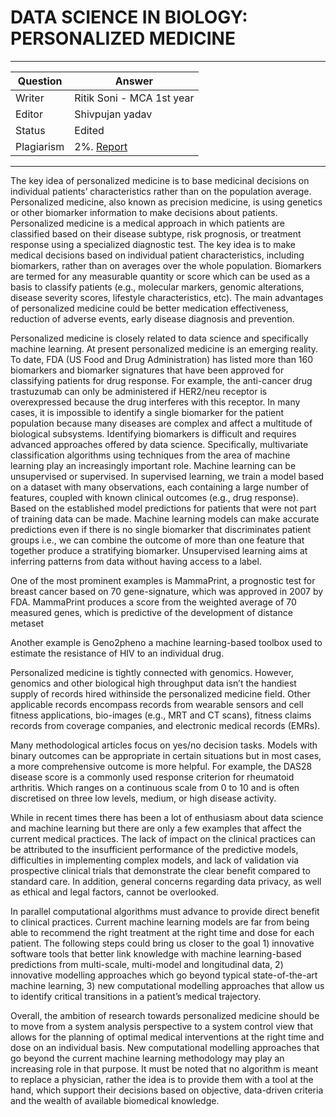 # DATA SCIENCE IN BIOLOGY: PERSONALIZED MEDICINE

---

| Question   | Answer |
| ---------- | ------ |
| Writer     |Ritik Soni - MCA 1st year|
| Editor     | Shivpujan yadav|
| Status     | Edited |
| Plagiarism | 2%. [Report](https://github.com/shivpujan12/Srijan-2022/blob/main/articles/plagReports/)|

---
The key idea of personalized medicine is to base medicinal decisions on individual patients’ characteristics rather than on the population average. Personalized medicine, also known as precision medicine, is using genetics or other biomarker information to make decisions about patients. Personalized medicine is a medical approach in which patients are classified based on their disease subtype, risk prognosis, or treatment response using a specialized diagnostic test. The key idea is to make medical decisions based on individual patient characteristics, including biomarkers, rather than on averages over the whole population. Biomarkers are termed for any measurable quantity or score which can be used as a basis to classify patients (e.g., molecular markers, genomic alterations, disease severity scores, lifestyle characteristics, etc). The main advantages of personalized medicine could be better medication effectiveness, reduction of adverse events, early disease diagnosis and prevention.

Personalized medicine is closely related to data science and specifically machine learning. At present personalized medicine is an emerging reality. To date, FDA (US Food and Drug Administration) has listed more than 160 biomarkers and biomarker signatures that have been approved for classifying patients for drug response. For example, the anti-cancer drug trastuzumab can only be administered if HER2/neu receptor is overexpressed because the drug interferes with this receptor. In many cases, it is impossible to identify a single biomarker for the patient population because many diseases are complex and affect a multitude of biological subsystems. Identifying biomarkers is difficult and requires advanced approaches offered by data science. Specifically, multivariate classification algorithms using techniques from the area of machine learning play an increasingly important role. Machine learning can be unsupervised or supervised. In supervised learning, we train a model based on a dataset with many observations, each containing a large number of features, coupled with known clinical outcomes (e.g., drug response). Based on the established model predictions for patients that were not part of training data can be made. Machine learning models can make accurate predictions even if there is no single biomarker that discriminates patient groups i.e., we can combine the outcome of more than one feature that together produce a stratifying biomarker. Unsupervised learning aims at inferring patterns from data without having access to a label.

One of the most prominent examples is MammaPrint, a prognostic test for breast cancer based on 70 gene-signature, which was approved in 2007 by FDA. MammaPrint produces a score from the weighted average of 70 measured genes, which is predictive of the development of distance metaset

Another example is Geno2pheno a machine learning-based toolbox used to estimate the resistance of HIV to an individual drug.

Personalized medicine is tightly connected with genomics. However, genomics and other biological high throughput data isn’t the handiest supply of records hired withinside the personalized medicine field. Other applicable records encompass records from wearable sensors and cell fitness applications, bio-images (e.g., MRT and CT scans), fitness claims records from coverage companies, and electronic medical records (EMRs).

Many methodological articles focus on yes/no decision tasks. Models with binary outcomes can be appropriate in certain situations but in most cases, a more comprehensive outcome is more helpful. For example, the DAS28 disease score is a commonly used response criterion for rheumatoid arthritis. Which ranges on a continuous scale from 0 to 10 and is often discretised on three low levels, medium, or high disease activity.

While in recent times there has been a lot of enthusiasm about data science and machine learning but there are only a few examples that affect the current medical practices. The lack of impact on the clinical practices can be attributed to the insufficient performance of the predictive models, difficulties in implementing complex models, and lack of validation via prospective clinical trials that demonstrate the clear benefit compared to standard care. In addition, general concerns regarding data privacy, as well as ethical and legal factors, cannot be overlooked.

In parallel computational algorithms must advance to provide direct benefit to clinical practices. Current machine learning models are far from being able to recommend the right treatment at the right time and dose for each patient. The following steps could bring us closer to the goal 1) innovative software tools that better link knowledge with machine learning-based predictions from multi-scale, multi-model and longitudinal data, 2) innovative modelling approaches which go beyond typical state-of-the-art machine learning, 3) new computational modelling approaches that allow us to identify critical transitions in a patient’s medical trajectory.

Overall, the ambition of research towards personalized medicine should be to move from a system analysis perspective to a system control view that allows for the planning of optimal medical interventions at the right time and dose on an individual basis. New computational modelling approaches that go beyond the current machine learning methodology may play an increasing role in that purpose. It must be noted that no algorithm is meant to replace a physician, rather the idea is to provide them with a tool at the hand, which support their decisions based on objective, data-driven criteria and the wealth of available biomedical knowledge.

